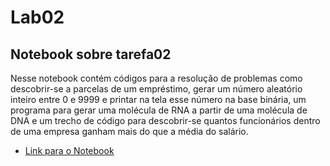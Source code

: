 # Lab02

## Notebook sobre tarefa02

Nesse notebook contém códigos para a resolução de problemas como descobrir-se a parcelas de um empréstimo, gerar um número aleatório inteiro entre 0 e 9999 e printar na tela
esse número na base binária, um programa para gerar uma molécula de RNA a partir de uma molécula de DNA e um trecho de código para descobrir-se quantos funcionários dentro de
uma empresa ganham mais do que a média do salário.

* [Link para o Notebook](https://github.com/Cicerolibardi/MC322A-1S2021/blob/main/Laborat%C3%B3rios/lab02/notebook/lab02-java-estruturas-ra168810.ipynb)
